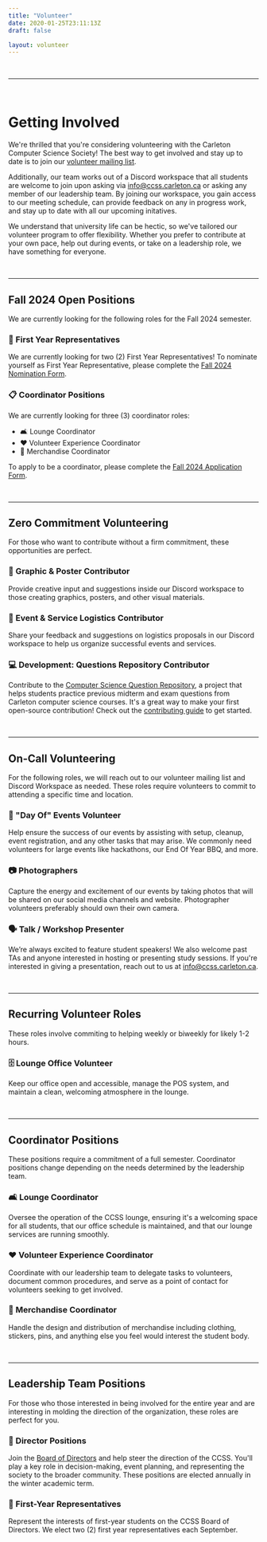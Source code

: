 ```yaml
---
title: "Volunteer"
date: 2020-01-25T23:11:13Z
draft: false

layout: volunteer
---
```


<br/>
<hr/>
<br/>

<h1>Getting Involved</h1>

We're thrilled that you're considering volunteering with the Carleton Computer Science Society! The best way to get involved and stay up to date is to join our [volunteer mailing list](#need-link).

Additionally, our team works out of a Discord workspace that all students are welcome to join upon asking via [info@ccss.carleton.ca](#email) or asking any member of our leadership team. By joining our workspace, you gain access to our meeting schedule, can provide feedback on any in progress work, and stay up to date with all our upcoming initatives.

We understand that university life can be hectic, so we've tailored our volunteer program to offer flexibility. Whether you prefer to contribute at your own pace, help out during events, or take on a leadership role, we have something for everyone.

<br/>
<hr/>

## Fall 2024 Open Positions

We are currently looking for the following roles for the Fall 2024 semester.

### 🌟 First Year Representatives

We are currently looking for two (2) First Year Representatives! To nominate yourself as First Year Representative, please complete the  [Fall 2024 Nomination Form](#form).

### 📋 Coordinator Positions
We are currently looking for three (3) coordinator roles:
- 🛋️ Lounge Coordinator
- ❤️ Volunteer Experience Coordinator
- 👕 Merchandise Coordinator

To apply to be a coordinator, please complete the [Fall 2024 Application Form](#form).

<br>
<hr>

## Zero Commitment Volunteering

For those who want to contribute without a firm commitment, these opportunities are perfect.

### 🎨 Graphic & Poster Contributor

Provide creative input and suggestions inside our Discord workspace to those creating graphics, posters, and other visual materials. 
  
### 🎉 Event & Service Logistics Contributor

Share your feedback and suggestions on logistics proposals in our Discord workspace to help us organize successful events and services.

### 💻 Development: Questions Repository Contributor

Contribute to the [Computer Science Question Repository](https://questions.carletoncomputerscience.ca/comp2804), a project that helps students practice previous midterm and exam questions from Carleton computer science courses. It's a great way to make your first open-source contribution! Check out the [contributing guide](https://github.com/CarletonComputerScienceSociety/questions) to get started.

<br/>
<hr/>

## On-Call Volunteering

For the following roles, we will reach out to our volunteer mailing list and Discord Workspace as needed. These roles require volunteers to commit to attending a specific time and location.

### 📅 "Day Of" Events Volunteer

Help ensure the success of our events by assisting with setup, cleanup, event registration, and any other tasks that may arise. We commonly need volunteers for large events like hackathons, our End Of Year BBQ, and more.

### 📷 Photographers

Capture the energy and excitement of our events by taking photos that will be shared on our social media channels and website. Photographer volunteers preferably should own their own camera.

### 🗣️ Talk / Workshop Presenter

We’re always excited to feature student speakers! We also welcome past TAs and anyone interested in hosting or presenting study sessions. If you're interested in giving a presentation, reach out to us at [info@ccss.carleton.ca](#email).

<br/>
<hr/>

## Recurring Volunteer Roles

These roles involve commiting to helping weekly or biweekly for likely 1-2 hours.

### 🗄️ Lounge Office Volunteer

Keep our office open and accessible, manage the POS system, and maintain a clean, welcoming atmosphere in the lounge.

<br/>
<hr/>

## Coordinator Positions

These positions require a commitment of a full semester. Coordinator positions change depending on the needs determined by the leadership team.

### 🛋️ Lounge Coordinator

Oversee the operation of the CCSS lounge, ensuring it's a welcoming space for all students, that our office schedule is maintained, and that our lounge services are running smoothly.

### ❤️ Volunteer Experience Coordinator

Coordinate with our leadership team to delegate tasks to volunteers, document common procedures, and serve as a point of contact for volunteers seeking to get involved.

### 👕 Merchandise Coordinator

Handle the design and distribution of merchandise including clothing, stickers, pins, and anything else you feel would interest the student body.

<br/>
<hr/>

## Leadership Team Positions

For those who those interested in being involved for the entire year and are interesting in molding the direction of the organization, these roles are perfect for you.

### 📢 Director Positions

Join the [Board of Directors](../about/team/) and help steer the direction of the CCSS. You'll play a key role in decision-making, event planning, and representing the society to the broader community. These positions are elected annually in the winter academic term.

### 🌟 First-Year Representatives

Represent the interests of first-year students on the CCSS Board of Directors. We elect two (2) first year representatives each September.

<br/>
